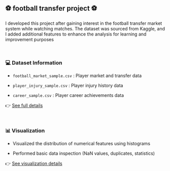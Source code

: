 ## ⚽ football transfer project ⚽

I developed this project after gaining interest in the football transfer market system while watching matches. The dataset was sourced from Kaggle, and I added additional features to enhance the analysis for learning and improvement purposes

<br/>

### 💻 Dataset Information

- `football_market_sample.csv` : Player market and transfer data  

- `player_injury_sample.csv` : Player injury history data  

- `career_sample.csv` : Player career achievements data  

👉 [See full details](https://github.com/LeeYuchan75/football-transfer-project/tree/main/soccer%20market%20project/Temp%20folder)

<br/>

### 📊 Visualization

- Visualized the distribution of numerical features using histograms
  
- Performed basic data inspection (NaN values, duplicates, statistics)

👉 [See visualization details](https://github.com/LeeYuchan75/football-transfer-project/blob/main/soccer%20market%20project/visualization/visualization_class.py)
